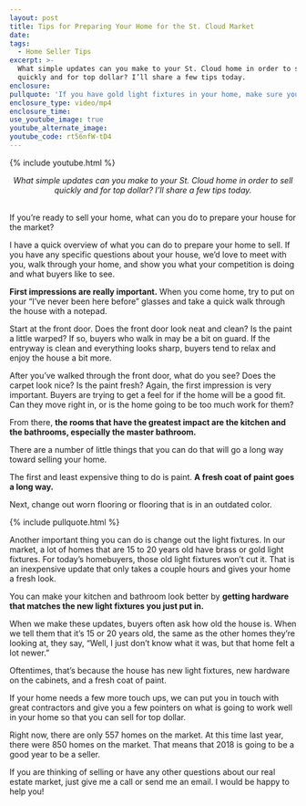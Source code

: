 ```yaml
---
layout: post
title: Tips for Preparing Your Home for the St. Cloud Market
date:
tags:
  - Home Seller Tips
excerpt: >-
  What simple updates can you make to your St. Cloud home in order to sell
  quickly and for top dollar? I’ll share a few tips today.
enclosure:
pullquote: 'If you have gold light fixtures in your home, make sure you get them updated.'
enclosure_type: video/mp4
enclosure_time:
use_youtube_image: true
youtube_alternate_image:
youtube_code: rt56nfW-tD4
---
```


{% include youtube.html %}

<center><em>What simple updates can you make to your St. Cloud home in order to sell quickly and for top dollar? I&rsquo;ll share a few tips today.</em></center>

<center>&nbsp;</center>

If you’re ready to sell your home, what can you do to prepare your house for the market?

I have a quick overview of what you can do to prepare your home to sell. If you have any specific questions about your house, we’d love to meet with you, walk through your home, and show you what your competition is doing and what buyers like to see.

**First impressions are really important.** When you come home, try to put on your “I’ve never been here before” glasses and take a quick walk through the house with a notepad.&nbsp;

Start at the front door. Does the front door look neat and clean? Is the paint a little warped? If so, buyers who walk in may be a bit on guard. If the entryway is clean and everything looks sharp, buyers tend to relax and enjoy the house a bit more.&nbsp;

After you’ve walked through the front door, what do you see? Does the carpet look nice? Is the paint fresh? Again, the first impression is very important. Buyers are trying to get a feel for if the home will be a good fit. Can they move right in, or is the home going to be too much work for them?&nbsp;

From there, **the rooms that have the greatest impact are the kitchen and the bathrooms, especially the master bathroom.**

There are a number of little things that you can do that will go a long way toward selling your home.

The first and least expensive thing to do is paint. **A fresh coat of paint goes a long way.&nbsp;**

Next, change out worn flooring or flooring that is in an outdated color.

{% include pullquote.html %}

Another important thing you can do is change out the light fixtures. In our market, a lot of homes that are 15 to 20 years old have brass or gold light fixtures. For today’s homebuyers, those old light fixtures won’t cut it. That is an inexpensive update that only takes a couple hours and gives your home a fresh look.&nbsp;

You can make your kitchen and bathroom look better by **getting hardware that matches the new light fixtures you just put in.&nbsp;**

When we make these updates, buyers often ask how old the house is. When we tell them that it’s 15 or 20 years old, the same as the other homes they’re looking at, they say, “Well, I just don’t know what it was, but that home felt a lot newer.”&nbsp;

Oftentimes, that’s because the house has new light fixtures, new hardware on the cabinets, and a fresh coat of paint.

If your home needs a few more touch ups, we can put you in touch with great contractors and give you a few pointers on what is going to work well in your home so that you can sell for top dollar.&nbsp;

Right now, there are only 557 homes on the market. At this time last year, there were 850 homes on the market. That means that 2018 is going to be a good year to be a seller.&nbsp;

If you are thinking of selling or have any other questions about our real estate market, just give me a call or send me an email. I would be happy to help you!<br>&nbsp;